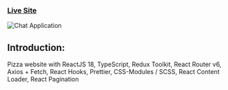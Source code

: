 ### [Live Site](https://pizza-1995.netlify.app)

![Chat Application](https://i.ibb.co/HKL6bsW/Screenshot-2022-07-17-at-01-59-36.png)

## Introduction:

Pizza website with ReactJS 18, TypeScript, Redux Toolkit, React Router v6, Axios + Fetch, React
Hooks, Prettier, CSS-Modules / SCSS, React Content Loader, React Pagination
